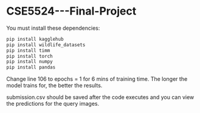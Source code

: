 # CSE5524---Final-Project

You must install these dependencies:
```bash
pip install kagglehub
pip install wildlife_datasets
pip install timm
pip install torch
pip install numpy
pip install pandas
```

Change line 106 to epochs = 1 for 6 mins of training time. The longer the model trains for, the better the results.

submission.csv should be saved after the code executes and you can view the predictions for the query images.
